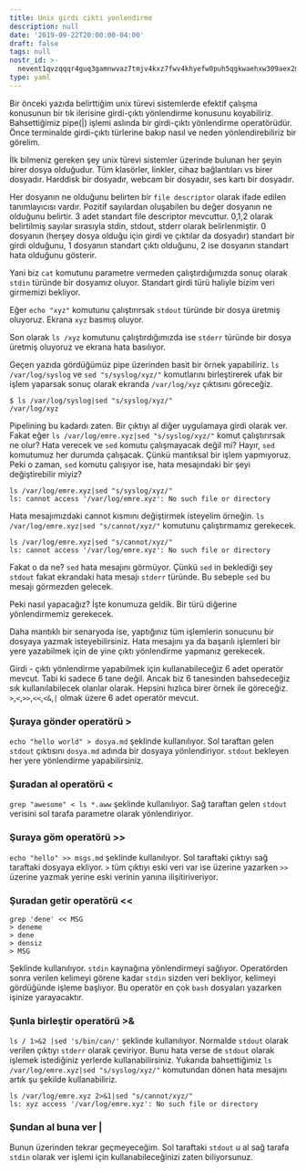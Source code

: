 ```yaml
---
title: Unix girdi cikti yonlendirme
description: null
date: '2019-09-22T20:00:00-04:00'
draft: false
tags: null
nostr_id: >-
  nevent1qvzqqqr4guq3gamnwvaz7tmjv4kxz7fwv4khyefw0puh5qgkwaehxw309aex2mrp0yhxummnw3ezucnpdejqz9rhwden5te0wfjkccte9ejxzmt4wvhxjmcprpmhxue69uhhyetvv9ujuumwdae8gtnnda3kjctvqyxhwumn8ghj7mn0wvhxcmmvqyt8wumn8ghj7un9d3shjtnswf5k6ctv9ehx2aqppamhxue69uhkummnw3ezumt0d5q3vamnwvaz7tmjv4kxz7fwdehhxtnnda3kjctvqyd8wumn8ghj7ctjw35kxmr9wvhxcctev4erxtnwv4mhxqg7waehxw309akkcuewv94kgetwd9azuetyw5h8gu30dehhxarjqqsqv67f2q82pgx9ralq3vwd379wvapefwawe3qur4atphafzapfhzqs5r0h3
type: yaml
---
```



Bir önceki yazıda belirttiğim unix türevi sistemlerde efektif çalışma konusunun bir tık ilerisine girdi-çıktı yönlendirme konusunu koyabiliriz. Bahsettiğimiz pipe(|) işlemi aslında bir girdi-çıktı yönlendirme operatörüdür. Önce terminalde girdi-çıktı türlerine bakıp nasıl ve neden yönlendirebiliriz bir görelim.
<!--more-->
İlk bilmeniz gereken şey unix türevi sistemler üzerinde bulunan her şeyin birer dosya olduğudur. Tüm klasörler, linkler, cihaz bağlantıları vs birer dosyadır. Harddisk bir dosyadır, webcam bir dosyadır, ses kartı bir dosyadır. 

Her dosyanın ne olduğunu belirten bir `file descriptor` olarak ifade edilen  tanımlayıcısı vardır. Pozitif sayılardan oluşabilen bu değer dosyanın ne olduğunu belirtir. 3 adet standart file descriptor mevcuttur. 0,1,2 olarak belirtilmiş sayılar sırasıyla stdin, stdout, stderr olarak belirlenmiştir. 0 dosyanın (herşey dosya olduğu için girdi ve çıktılar da dosyadır) standart bir girdi olduğunu, 1 dosyanın standart çıktı olduğunu, 2 ise  dosyanın standart hata olduğunu gösterir.

Yani biz `cat` komutunu parametre vermeden çalıştırdığımızda sonuç olarak `stdin` türünde bir dosyamız oluyor. Standart girdi türü haliyle bizim veri girmemizi bekliyor. 

Eğer `echo "xyz"` komutunu çalıştırırsak `stdout` türünde bir dosya üretmiş oluyoruz. Ekrana `xyz` basmış oluyor.

Son olarak `ls /xyz` komutunu çalıştırdığımızda ise `stderr` türünde bir dosya üretmiş oluyoruz ve ekrana hata basılıyor.

Geçen yazıda gördüğümüz pipe üzerinden basit bir örnek yapabiliriz. `ls /var/log/syslog` ve `sed "s/syslog/xyz/"` komutlarını birleştirerek ufak bir işlem yaparsak sonuç olarak ekranda `/var/log/xyz` çıktısını göreceğiz. 

```
$ ls /var/log/syslog|sed "s/syslog/xyz/"
/var/log/xyz
```

Pipelining bu kadardı zaten. Bir çıktıyı al diğer uygulamaya girdi olarak ver. Fakat eğer `ls /var/log/emre.xyz|sed "s/syslog/xyz/"` komut çalıştırırsak ne olur? Hata verecek ve `sed` komutu çalışmayacak değil mi? Hayır, `sed` komutumuz her durumda çalışacak. Çünkü mantıksal bir işlem yapmıyoruz. Peki o zaman, `sed` komutu çalışıyor ise, hata mesajındaki bir şeyi değiştirebilir miyiz?

```
ls /var/log/emre.xyz|sed "s/syslog/xyz/"
ls: cannot access '/var/log/emre.xyz': No such file or directory
```
Hata mesajımızdaki cannot kısmını değiştirmek isteyelim örneğin. `ls /var/log/emre.xyz|sed "s/cannot/xyz/"` komutunu çalıştırmamız gerekecek.

```
ls /var/log/emre.xyz|sed "s/cannot/xyz/"
ls: cannot access '/var/log/emre.xyz': No such file or directory
```

Fakat o da ne? `sed` hata mesajını görmüyor. Çünkü `sed` in beklediği şey `stdout` fakat ekrandaki hata mesajı `stderr` türünde. Bu sebeple `sed` bu mesajı görmezden gelecek.

Peki nasıl yapacağız? İşte konumuza geldik. Bir türü diğerine yönlendirmemiz gerekecek.

Daha mantıklı bir senaryoda ise, yaptığınız tüm işlemlerin sonucunu bir dosyaya yazmak isteyebilirsiniz. Hata mesajını ya da başarılı işlemleri bir yere yazabilmek için de yine çıktı yönlendirme yapmanız gerekecek.


Girdi - çıktı yönlendirme yapabilmek için kullanabileceğiz 6 adet operatör mevcut. Tabi ki sadece 6 tane değil. Ancak biz 6 tanesinden bahsedeceğiz sık kullanılabilecek olanlar olarak. Hepsini hızlıca birer örnek ile göreceğiz. `>`,`<`,`>>`,`<<`,`<&`,`|` olmak üzere 6 adet operatör mevcut.

### Şuraya gönder operatörü >

`echo "hello world" > dosya.md` şeklinde kullanılıyor. Sol taraftan gelen `stdout` çıktısını `dosya.md` adında bir dosyaya yönlendiriyor. `stdout` bekleyen her yere yönlendirme yapabilirsiniz.

### Şuradan al operatörü <

`grep "awesome" < ls *.aww`  şeklinde kullanılıyor. Sağ taraftan gelen `stdout` verisini sol tarafa parametre olarak yönlendiriyor.

### Şuraya göm operatörü >>

`echo "hello" >> msgs.md` şeklinde kullanılıyor. Sol taraftaki çıktıyı sağ taraftaki dosyaya ekliyor. `>` tüm çıktıyı eski veri var ise üzerine yazarken `>>` üzerine yazmak yerine eski verinin yanına ilişitiriveriyor.

### Şuradan getir operatörü <<

```
grep 'dene' << MSG
> deneme
> dene
> densiz
> MSG
```

Şeklinde kullanılıyor. `stdin` kaynağına yönlendirmeyi sağlıyor. Operatörden sonra verilen kelimeyi görene kadar `stdin` sizden veri bekliyor, kelimeyi gördüğünde işleme başlıyor. Bu operatör en çok `bash` dosyaları yazarken işinize yarayacaktır.

### Şunla birleştir operatörü >&

`ls / 1>&2 |sed 's/bin/can/'` şeklinde kullanılıyor. Normalde `stdout` olarak verilen çıktıyı `stderr` olarak çeviriyor. Bunu hata verse de `stdout` olarak işlemek istediğiniz yerlerde kullanabilirsiniz. Yukarıda bahsettiğimiz `ls /var/log/emre.xyz|sed "s/syslog/xyz/"` komutundan dönen hata mesajını artık şu şekilde kullanabiliriz.

```
ls /var/log/emre.xyz 2>&1|sed "s/cannot/xyz/"
ls: xyz access '/var/log/emre.xyz': No such file or directory
```


### Şundan al buna ver |

Bunun üzerinden tekrar geçmeyeceğim. Sol taraftaki `stdout` u al sağ tarafa `stdin` olarak ver işlemi için kullanabileceğinizi zaten biliyorsunuz. 

